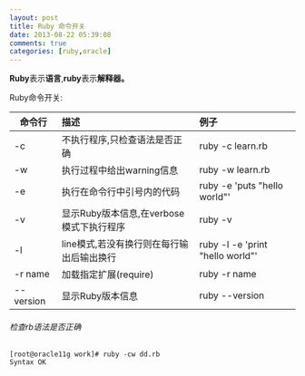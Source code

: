 ```yaml
---
layout: post
title: Ruby 命令开关
date: 2013-08-22 05:39:08
comments: true
categories: [ruby,oracle]
---
```

**Ruby**表示**语言**,**ruby**表示**解释器。**

Ruby命令开关:

  命令行       | 描述                                    | 例子
---------------|:---------------------------------------|:----------------  
   -c          | 不执行程序,只检查语法是否正确             | ruby -c learn.rb
   -w          | 执行过程中给出warning信息                | ruby -w learn.rb
   -e          | 执行在命令行中引号内的代码                | ruby -e 'puts "hello world"'
   -v          | 显示Ruby版本信息,在verbose模式下执行程序  | ruby -v
   -l          | line模式,若没有换行则在每行输出后输出换行  | ruby -l -e 'print "hello world"'
   -r name      | 加载指定扩展(require)                  | ruby -r name
   --version   | 显示Ruby版本信息                        | ruby --version 

###### 检查rb语法是否正确

    [root@oracle11g work]# ruby -cw dd.rb       
    Syntax OK
